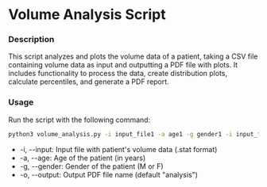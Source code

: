 # Volume Analysis Script

### Description

This script analyzes and plots the volume data of a patient, taking a CSV file containing volume data as input and outputting a PDF file with plots. It includes functionality to process the data, create distribution plots, calculate percentiles, and generate a PDF report.

### Usage

Run the script with the following command:

```bash
python3 volume_analysis.py -i input_file1 -a age1 -g gender1 -i input_file2 -a age2 -g gender2 -o output_file

``````

- -i, --input: Input file with patient's volume data (.stat format)
- -a, --age: Age of the patient (in years)
- -g, --gender: Gender of the patient (M or F)
- -o, --output: Output PDF file name (default "analysis")

